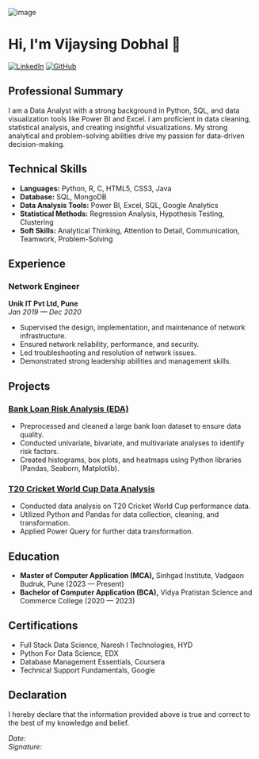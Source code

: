 ![image](https://github.com/user-attachments/assets/f1adeae2-1406-478b-9bdf-932f70d10392)

# Hi, I'm Vijaysing Dobhal 👋

[![LinkedIn](https://img.shields.io/badge/LinkedIn-Vijaysing%20Dobhal-blue)](https://www.linkedin.com/in/vijaysing-dobhal-b7305b196/)
[![GitHub](https://img.shields.io/badge/GitHub-vijaysingdobhal-lightgrey)](https://github.com/vijaysingdobhal)

## Professional Summary

I am a Data Analyst with a strong background in Python, SQL, and data visualization tools like Power BI and Excel. I am proficient in data cleaning, statistical analysis, and creating insightful visualizations. My strong analytical and problem-solving abilities drive my passion for data-driven decision-making.

## Technical Skills

- **Languages:** Python, R, C, HTML5, CSS3, Java
- **Database:** SQL, MongoDB
- **Data Analysis Tools:** Power BI, Excel, SQL, Google Analytics
- **Statistical Methods:** Regression Analysis, Hypothesis Testing, Clustering
- **Soft Skills:** Analytical Thinking, Attention to Detail, Communication, Teamwork, Problem-Solving

## Experience

### Network Engineer
**Unik IT Pvt Ltd, Pune**  
_Jan 2019 — Dec 2020_

- Supervised the design, implementation, and maintenance of network infrastructure.
- Ensured network reliability, performance, and security.
- Led troubleshooting and resolution of network issues.
- Demonstrated strong leadership abilities and management skills.

## Projects

### [Bank Loan Risk Analysis (EDA)](https://github.com/vijaysingdobhal/bank-loan-risk-analysis)
- Preprocessed and cleaned a large bank loan dataset to ensure data quality.
- Conducted univariate, bivariate, and multivariate analyses to identify risk factors.
- Created histograms, box plots, and heatmaps using Python libraries (Pandas, Seaborn, Matplotlib).

### [T20 Cricket World Cup Data Analysis](https://github.com/vijaysingdobhal/t20-cricket-world-cup-analysis)
- Conducted data analysis on T20 Cricket World Cup performance data.
- Utilized Python and Pandas for data collection, cleaning, and transformation.
- Applied Power Query for further data transformation.

## Education

- **Master of Computer Application (MCA),** Sinhgad Institute, Vadgaon Budruk, Pune (2023 — Present)
- **Bachelor of Computer Application (BCA),** Vidya Pratistan Science and Commerce College (2020 — 2023)

## Certifications

- Full Stack Data Science, Naresh I Technologies, HYD
- Python For Data Science, EDX
- Database Management Essentials, Coursera
- Technical Support Fundamentals, Google

## Declaration

I hereby declare that the information provided above is true and correct to the best of my knowledge and belief.

_Date:_  
_Signature:_

